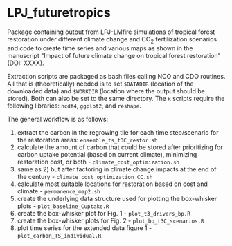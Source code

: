 # LPJ_futuretropics

Package containing output from LPJ-LMfire simulations of tropical forest restoration under different climate change and CO<sub>2</sub> fertilization scenarios and code to create time series and various maps as shown in the manuscript "Impact of future climate change on tropical forest restoration" (DOI: XXXX).

Extraction scripts are packaged as bash files calling NCO and CDO routines. All that is (theoretically) needed is to set `$DATADIR` (location of the downloaded data) and `$WORKDIR` (location where the output should be stored). Both can also be set to the same directory. The `R` scripts require the following libraries: `ncdf4`, `ggplot2`, and `reshape`.  

The general workflow is as follows:
1) extract the carbon in the regrowing tile for each time step/scenario for the restoration areas: `ensemble_ts_t3C_restor.sh`
2) calculate the amount of carbon that could be stored after prioritizing for carbon uptake potential (based on current climate), minimizing restoration cost, or both - `climate_cost_optimization.sh`
3) same as 2) but after factoring in climate change impacts at the end of the century - `climate_cost_optimization_CC.sh`
4) calculate most suitable locations for restoration based on cost and climate - `permanence_map2.sh`
5) create the underlying data structure used for plotting the box-whisker plots - `plot_baseline_Cuptake.R`
6) create the box-whisker plot for Fig. 1 - `plot_t3_drivers_bp.R`
7) create the box-whisker plots for Fig. 2 - `plot_bp_t3C_scenarios.R`
8) plot time series for the extended data figure 1 - `plot_carbon_TS_individual.R`
